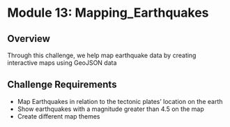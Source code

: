 # Module 13: Mapping_Earthquakes
## Overview
Through this challenge, we help map earthquake data by creating interactive maps using GeoJSON data

## Challenge Requirements
- Map Earthquakes in relation to the tectonic plates’ location on the earth
- Show earthquakes with a magnitude greater than 4.5 on the map
- Create different map themes
